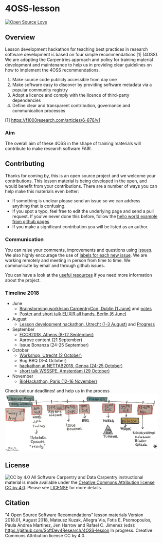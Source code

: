 # 4OSS-lesson

[![Open Source Love](https://badges.frapsoft.com/os/v2/open-source.png?v=103)](https://github.com/ellerbrock/open-source-badge/)    


## Overview

Lesson development hackathon for teaching best practices in research software development is
based on four simple recommendations [1] (4OSS). We are adopting the Carpentries approach and policy for training material
development and maintenance to help us in providing clear guidelines on how to implement the 4OSS recommendations.
1. Make source code publicly accessible from day one
2. Make software easy to discover by providing software metadata via a popular community registry
3. Adopt a licence and comply with the licence of third-party dependencies
4. Define clear and transparent contribution, governance and communication processes

[1] https://f1000research.com/articles/6-876/v1

### Aim

The overall aim of these 4OSS in the shape of training materials will contribute to make research software FAIR.

## Contributing

Thanks for coming by, this is an open source project and we welcome your contributions. 
This lesson material is being developed in the open, and would benefit from your contributions. There are a number of ways you can help make this materials even better:

- If something is unclear please send an issue so we can address anything that is confusing.
- If you spot a typo, feel free to edit the underlying page and send a pull request. If you've never done this before, follow the [hello world example from github pages](https://guides.github.com/activities/hello-world/).
- If you make a significant contribution you will be listed as an author.

### Communication

You can raise your comments, improvements and questions using [issues](https://github.com/SoftDev4Research/4OSS-lesson/issues). We also highly encourage the use of [labels for each new issue](https://github.com/SoftDev4Research/4OSS-lesson/labels). We are working remotely and meeting in person from time to time. We communicate by email and through github issues.

You can have a look at the [useful resources](UsefulLinks.md) if you need more information about the project.


### Timeline 2018

 - June
   - [Brainstorming workhsop CarpentryCon, Dublin (1 June)](https://github.com/carpentries/carpentrycon/blob/master/Sessions/2018-06-01/02-Workshop-2-Lesson-Hack-a-Thon-Voted-Session-From-Pitches/4OSS-lesson-development.md) and [notes](https://github.com/SoftDev4Research/4OSS-lesson/blob/gh-pages/notesCarpentryCon18.md)
   - [Poster and short talk ELIXIR all hands, Berlin (6 June)](https://www.elixir-europe.org/events/elixir-all-hands-2018)
 - August
   - [Lesson development hackathon, Utrecht (1-3 August)](https://www.elixir-europe.org/events/4-oss-hackathon) and [Progress](https://github.com/SoftDev4Research/4OSS-lesson/blob/gh-pages/notesHackathonUtrech.md)
 - September
   - [ECCB2018, Athens (8-12 September)](http://eccb18.org/)
   - Aprove content (21 September)
   - Issue Bonanza (24-25 September)
 - October
   - [Workshop, Utrecht (2 October)](https://www.aanmelder.nl/dtl2018)
   - Bug BBQ (3-4 October)
   - [hackathon at NETTAB2018, Genoa (24-25 October)](http://www.igst.it/nettab/2018/)
   - [short talk WSSSPE, Amsterdam (29 October)](http://wssspe.researchcomputing.org.uk/category/wssspe6-1/)
 - November
   - [BioHackathon, Paris (12-16 November)](https://bh2018paris.info/) 
   
Check out our deadlines! and help us in the process
![4OSS](https://raw.githubusercontent.com/SoftDev4Research/4OSS-lesson/gh-pages/fig/4OSSTimeline.png)

## License

![CC by 4.0](https://licensebuttons.net/l/by/4.0/88x31.png) 
All Software Carpentry and Data Carpentry instructional material is made available under the [Creative Commons Attribution license CC by 4.0](https://creativecommons.org/licenses/by/4.0/). Please see [LICENSE](LICENSE.md) for more details.

## Citation

"4 Open Source Software Recomendations" lesson materials Version 2018.01, August 2018, Mateusz Kuzak, Allegra Via, Fotis E. Psomopoulos, Paula Andrea Martinez, Jen Harrow and Rafael C. Jimenez (eds): https://github.com/SoftDev4Research/4OSS-lesson In progress. Creative Commons Attribution license CC by 4.0.
